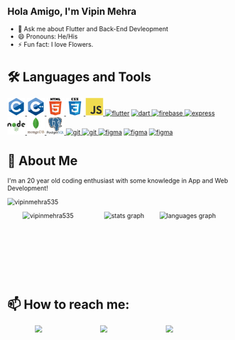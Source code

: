 ## Hola Amigo, I'm Vipin Mehra
- 💬 Ask me about Flutter and Back-End Devleopment
- 😄 Pronouns: He/His
- ⚡ Fun fact: I love Flowers.


# 🛠 Languages and Tools

<p align="left">
  <a href="https://www.cprogramming.com/" target="_blank" rel="noreferrer"> <img src="https://raw.githubusercontent.com/devicons/devicon/master/icons/c/c-original.svg" alt="c" width="40" height="40" /> </a>
  <a href="https://www.w3schools.com/cpp/" target="_blank" rel="noreferrer"> <img src="https://raw.githubusercontent.com/devicons/devicon/master/icons/cplusplus/cplusplus-original.svg" alt="cplusplus" width="40"      height="40" /> </a>
   <a href="https://www.w3.org/html/" target="_blank" rel="noreferrer"> <img src="https://raw.githubusercontent.com/devicons/devicon/master/icons/html5/html5-original-wordmark.svg"
            alt="html5" width="40" height="40" /> </a> 
    <a href="https://www.w3schools.com/css/" target="_blank" rel="noreferrer"> <img src="https://raw.githubusercontent.com/devicons/devicon/master/icons/css3/css3-original-wordmark.svg" alt="css3" width="40"            height="40" /> </a> 
  <a href="https://developer.mozilla.org/en-US/docs/Web/JavaScript" target="_blank" rel="noreferrer"> <img src="https://raw.githubusercontent.com/devicons/devicon/master/icons/javascript/javascript-original.svg"
            alt="javascript" width="40" height="40" /> </a> 
    <a href="https://flutter.dev" target="_blank" rel="noreferrer"> <img src="https://www.vectorlogo.zone/logos/flutterio/flutterio-icon.svg" alt="flutter" width="40" height="40" /></a>
  <a href="https://dart.dev" target="_blank" rel="noreferrer"> <img src="https://www.vectorlogo.zone/logos/dartlang/dartlang-icon.svg" alt="dart" width="40" height="40" /> </a>
    <a href="https://firebase.google.com/" target="_blank" rel="noreferrer"> <img src="https://www.vectorlogo.zone/logos/firebase/firebase-icon.svg" alt="firebase" width="40" height="40" /> </a> 
  <a href="https://expressjs.com" target="_blank" rel="noreferrer"> <img src="https://user-images.githubusercontent.com/25181517/183859966-a3462d8d-1bc7-4880-b353-e2cbed900ed6.png"alt="express" width="40"             height="40" /> </a>
  <a href="https://nodejs.org" target="_blank" rel="noreferrer"> <img src="https://raw.githubusercontent.com/devicons/devicon/master/icons/nodejs/nodejs-original-wordmark.svg"
            alt="nodejs" width="40" height="40" /> </a>
  <a href="https://www.mongodb.com/" target="_blank" rel="noreferrer"> <img src="https://raw.githubusercontent.com/devicons/devicon/master/icons/mongodb/mongodb-original-wordmark.svg"
            alt="mongodb" width="40" height="40" /> </a> 
  <a href="https://www.postgresql.org" target="_blank" rel="noreferrer"> <img src="https://raw.githubusercontent.com/devicons/devicon/master/icons/postgresql/postgresql-original-wordmark.svg"
            alt="postgresql" width="40" height="40" /> </a>
  <a href="https://git-scm.com/" target="_blank" rel="noreferrer"> <img src="https://www.vectorlogo.zone/logos/git-scm/git-scm-icon.svg" alt="git" width="40" height="40" /> </a>
   <a href="https://github.com/" target="_blank" rel="noreferrer"> <img src="https://user-images.githubusercontent.com/25181517/192108374-8da61ba1-99ec-41d7-80b8-fb2f7c0a4948.png" alt="git" width="40"                 height="40" /> </a>
   <a href="https://developer.android.com/studio" target="_blank" rel="noreferrer"> <img src="https://user-images.githubusercontent.com/25181517/192108895-20dc3343-43e3-4a54-a90e-13a4abbc57b9.png" alt="figma"            width="40" height="40" /></a>
   <a href="https://code.visualstudio.com/" target="_blank" rel="noreferrer"> <img src="https://user-images.githubusercontent.com/25181517/192108891-d86b6220-e232-423a-bf5f-90903e6887c3.png" alt="figma" width="40"
            height="40" /></a>
    <a href="https://www.figma.com/" target="_blank" rel="noreferrer"> <img src="https://www.vectorlogo.zone/logos/figma/figma-icon.svg" alt="figma" width="40"
          height="40" /></a>
</p>

# 🚀 About Me
I'm an 20 year old coding enthusiast with some knowledge in App and Web Development!
<p align="left"> <img src="https://komarev.com/ghpvc/?username=vipinmehra535&label=Profile%20views&color=0e75b6&style=flat" alt="vipinmehra535" /> </p>


<div align="center" style="display: flex; justify-content: space-evenly;" >
  <img  src="https://github-readme-streak-stats.herokuapp.com/?user=vipinmehra535&"
        alt="vipinmehra535" /><br><br>
    <img src="https://github-readme-stats.vercel.app/api?username=vipinmehra535&hide_title=false&hide_rank=false&show_icons=true&include_all_commits=true&count_private=true&disable_animations=false&theme=dracula&locale=en&hide_border=false"
        height="150" alt="stats graph"/>
    <img src="https://github-readme-stats.vercel.app/api/top-langs?username=vipinmehra535&locale=en&hide_title=false&layout=compact&card_width=320&langs_count=5&theme=dracula&hide_border=false"
        height="150" alt="languages graph" />
</div>


# 📫 How to reach me:

<div align="center">
    <p align="center" style="display: flex; justify-content: space-evenly;">
        <a href="https://www.linkedin.com/in/vimehraa29/">
            <img
                src="https://img.shields.io/badge/linkedin-%230077B5.svg?&style=for-the-badge&logo=linkedin&logoColor=white" />
        </a>&nbsp;&nbsp;
        <a href="https://www.instagram.com/vimehraa_29/">
            <img
                src="https://img.shields.io/badge/instagram-%23E4405F.svg?&style=for-the-badge&logo=instagram&logoColor=white" />
        </a>&nbsp;&nbsp;
        <a href="https://twitter.com/vimehraa29">
            <img src="https://img.shields.io/badge/Twitter-1DA1F2?style=for-the-badge&logo=twitter&logoColor=white" />
        </a>&nbsp;&nbsp;
    </p>
</div>

